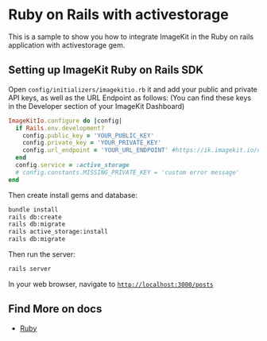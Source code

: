 # Ruby on Rails with activestorage

This is a sample to show you how to integrate ImageKit in the Ruby on rails application with activestorage gem.

## Setting up ImageKit Ruby on Rails SDK

Open `config/initializers/imagekitio.rb` it and add your public and private API keys, as well as the URL Endpoint as follows: (You can find these keys in the Developer section of your ImageKit Dashboard)

```ruby
ImageKitIo.configure do |config|
  if Rails.env.development?
    config.public_key = 'YOUR_PUBLIC_KEY'
    config.private_key = 'YOUR_PRIVATE_KEY'
    config.url_endpoint = 'YOUR_URL_ENDPOINT' #https://ik.imagekit.io/dgn23df2n
  end
  config.service = :active_storage
  # config.constants.MISSING_PRIVATE_KEY = 'custom error message'
end

```
Then create install gems and database:
```bash
bundle install
rails db:create
rails db:migrate
rails active_storage:install
rails db:migrate
```

Then run the server:

```ruby
rails server
```

In your web browser, navigate to [`http://localhost:3000/posts`](http://localhost:3000/posts)


## **Find More on docs**

* [Ruby](ghttps://docs.imagekit.io/getting-started/quickstart-guides/ruby)
